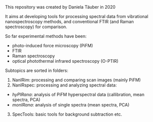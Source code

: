 This repository was created by Daniela Täuber in 2020

It aims at developing tools for processing spectral data from vibrational nanospectroscopy methods, 
and conventional FTIR (and Raman spectroscopy) for comparison.

So far experimental methods have been:
- photo-induced force microscopy (PiFM)
- FTIR
- Raman spectroscopy
- optical photothermal infrared spectroscopy (O-PTIR)

Subtopics are sorted in folders:
1. NanIRim: processing and comparing scan images (mainly PiFM)
2. NanIRspec: processing and analyzing spectral data:  
-  _hyPIRana_: analysis of PiFM hyperspectral data (callibration, mean spectra, PCA) 
-  _monIRana_: analysis of single spectra (mean spectra, PCA)
3. SpecTools: basic tools for background subtraction etc.

